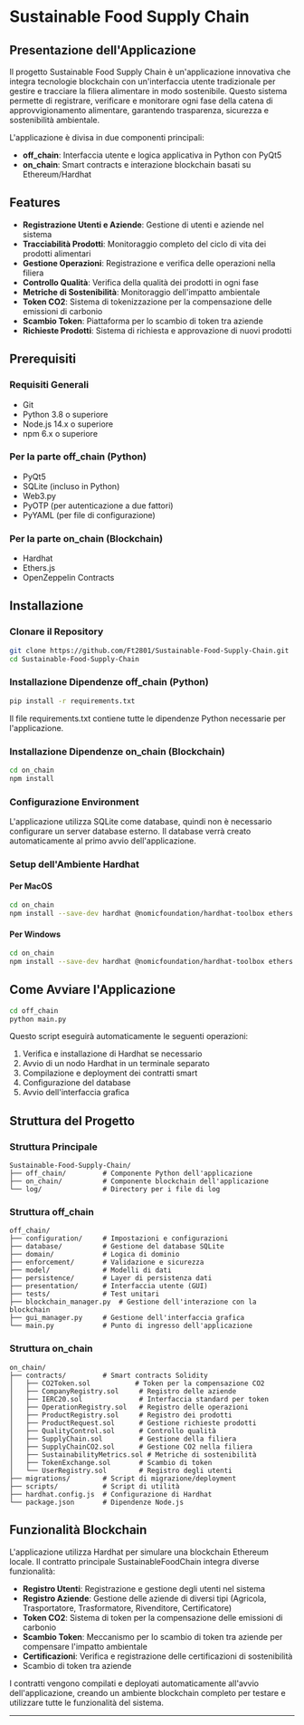 # Sustainable Food Supply Chain

## Presentazione dell'Applicazione

Il progetto Sustainable Food Supply Chain è un'applicazione innovativa che integra tecnologie blockchain con un'interfaccia utente tradizionale per gestire e tracciare la filiera alimentare in modo sostenibile. Questo sistema permette di registrare, verificare e monitorare ogni fase della catena di approvvigionamento alimentare, garantendo trasparenza, sicurezza e sostenibilità ambientale.

L'applicazione è divisa in due componenti principali:
- **off_chain**: Interfaccia utente e logica applicativa in Python con PyQt5
- **on_chain**: Smart contracts e interazione blockchain basati su Ethereum/Hardhat

## Features

- **Registrazione Utenti e Aziende**: Gestione di utenti e aziende nel sistema
- **Tracciabilità Prodotti**: Monitoraggio completo del ciclo di vita dei prodotti alimentari
- **Gestione Operazioni**: Registrazione e verifica delle operazioni nella filiera
- **Controllo Qualità**: Verifica della qualità dei prodotti in ogni fase
- **Metriche di Sostenibilità**: Monitoraggio dell'impatto ambientale
- **Token CO2**: Sistema di tokenizzazione per la compensazione delle emissioni di carbonio
- **Scambio Token**: Piattaforma per lo scambio di token tra aziende
- **Richieste Prodotti**: Sistema di richiesta e approvazione di nuovi prodotti

## Prerequisiti

### Requisiti Generali
- Git
- Python 3.8 o superiore
- Node.js 14.x o superiore
- npm 6.x o superiore

### Per la parte off_chain (Python)
- PyQt5
- SQLite (incluso in Python)
- Web3.py
- PyOTP (per autenticazione a due fattori)
- PyYAML (per file di configurazione)

### Per la parte on_chain (Blockchain)
- Hardhat
- Ethers.js
- OpenZeppelin Contracts

## Installazione

### Clonare il Repository

```bash
git clone https://github.com/Ft2801/Sustainable-Food-Supply-Chain.git
cd Sustainable-Food-Supply-Chain
```

### Installazione Dipendenze off_chain (Python)

```bash
pip install -r requirements.txt
```

Il file requirements.txt contiene tutte le dipendenze Python necessarie per l'applicazione.

### Installazione Dipendenze on_chain (Blockchain)

```bash
cd on_chain
npm install
```

### Configurazione Environment

L'applicazione utilizza SQLite come database, quindi non è necessario configurare un server database esterno. Il database verrà creato automaticamente al primo avvio dell'applicazione.

### Setup dell'Ambiente Hardhat

#### Per MacOS

```bash
cd on_chain
npm install --save-dev hardhat @nomicfoundation/hardhat-toolbox ethers @openzeppelin/contracts
```

#### Per Windows

```bash
cd on_chain
npm install --save-dev hardhat @nomicfoundation/hardhat-toolbox ethers @openzeppelin/contracts
```

## Come Avviare l'Applicazione



```bash
cd off_chain
python main.py
```

Questo script eseguirà automaticamente le seguenti operazioni:

1. Verifica e installazione di Hardhat se necessario
2. Avvio di un nodo Hardhat in un terminale separato
3. Compilazione e deployment dei contratti smart
4. Configurazione del database
5. Avvio dell'interfaccia grafica


## Struttura del Progetto

### Struttura Principale

```
Sustainable-Food-Supply-Chain/
├── off_chain/         # Componente Python dell'applicazione
├── on_chain/          # Componente blockchain dell'applicazione
└── log/               # Directory per i file di log
```

### Struttura off_chain

```
off_chain/
├── configuration/     # Impostazioni e configurazioni
├── database/          # Gestione del database SQLite
├── domain/            # Logica di dominio
├── enforcement/       # Validazione e sicurezza
├── model/             # Modelli di dati
├── persistence/       # Layer di persistenza dati
├── presentation/      # Interfaccia utente (GUI)
├── tests/             # Test unitari
├── blockchain_manager.py  # Gestione dell'interazione con la blockchain
├── gui_manager.py     # Gestione dell'interfaccia grafica
└── main.py            # Punto di ingresso dell'applicazione
```

### Struttura on_chain

```
on_chain/
├── contracts/         # Smart contracts Solidity
│   ├── CO2Token.sol           # Token per la compensazione CO2
│   ├── CompanyRegistry.sol     # Registro delle aziende
│   ├── IERC20.sol              # Interfaccia standard per token
│   ├── OperationRegistry.sol   # Registro delle operazioni
│   ├── ProductRegistry.sol     # Registro dei prodotti
│   ├── ProductRequest.sol      # Gestione richieste prodotti
│   ├── QualityControl.sol      # Controllo qualità
│   ├── SupplyChain.sol         # Gestione della filiera
│   ├── SupplyChainCO2.sol      # Gestione CO2 nella filiera
│   ├── SustainabilityMetrics.sol # Metriche di sostenibilità
│   ├── TokenExchange.sol       # Scambio di token
│   └── UserRegistry.sol        # Registro degli utenti
├── migrations/        # Script di migrazione/deployment
├── scripts/           # Script di utilità
├── hardhat.config.js  # Configurazione di Hardhat
└── package.json       # Dipendenze Node.js
```

## Funzionalità Blockchain

L'applicazione utilizza Hardhat per simulare una blockchain Ethereum locale. Il contratto principale SustainableFoodChain integra diverse funzionalità:

- **Registro Utenti**: Registrazione e gestione degli utenti nel sistema
- **Registro Aziende**: Gestione delle aziende di diversi tipi (Agricola, Trasportatore, Trasformatore, Rivenditore, Certificatore)
- **Token CO2**: Sistema di token per la compensazione delle emissioni di carbonio
- **Scambio Token**: Meccanismo per lo scambio di token tra aziende per compensare l'impatto ambientale
- **Certificazioni**: Verifica e registrazione delle certificazioni di sostenibilità
- Scambio di token tra aziende

I contratti vengono compilati e deployati automaticamente all'avvio dell'applicazione, creando un ambiente blockchain completo per testare e utilizzare tutte le funzionalità del sistema.

---

